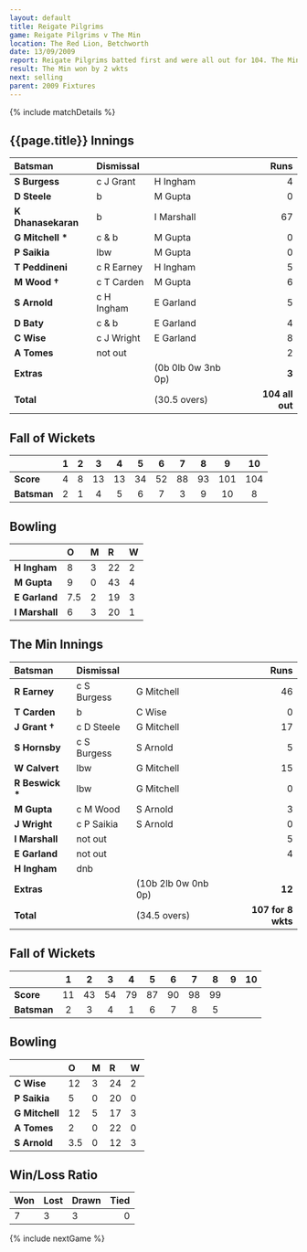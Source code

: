 ```yaml
---
layout: default
title: Reigate Pilgrims
game: Reigate Pilgrims v The Min
location: The Red Lion, Betchworth
date: 13/09/2009
report: Reigate Pilgrims batted first and were all out for 104. The Min replied with 107 for 8 wkts
result: The Min won by 2 wkts
next: selling
parent: 2009 Fixtures
---
```


{% include matchDetails %}

## {{page.title}} Innings

| Batsman | Dismissal |  | Runs |
|:---|:---|---|---:|
| **S Burgess** | c J Grant | H Ingham | 4 |
| **D Steele** | b | M Gupta | 0 |
| **K Dhanasekaran** | b | I Marshall | 67 |
| **G Mitchell &#42;** | c & b | M Gupta | 0 |
| **P Saikia** | lbw | M Gupta | 0 |
| **T Peddineni** | c R Earney | H Ingham | 5 |
| **M Wood &#8224;** | c T Carden | M Gupta | 6 |
| **S Arnold** | c H Ingham | E Garland | 5 |
| **D Baty** | c & b | E Garland | 4 |
| **C Wise** | c J Wright | E Garland | 8 |
| **A Tomes** | not out |  | 2 |
| **Extras** | | (0b 0lb 0w 3nb 0p) | **3** |
| **Total** | | (30.5 overs) | **104 all out** |

## Fall of Wickets

| | 1 | 2 | 3 | 4 | 5 | 6 | 7 | 8 | 9 | 10 |
|---|:---:|:---:|:---:|:---:|:---:|:---:|:---:|:---:|:---:|:---:|
| **Score** | 4 | 8 | 13 | 13 | 34 | 52 | 88 | 93 | 101 | 104 |
| **Batsman** | 2 | 1 | 4 | 5 | 6 | 7 | 3 | 9 | 10 | 8 |

## Bowling

| | O | M | R | W |
|---|:---|:---|:---|:---|
| **H Ingham** | 8 | 3 | 22 | 2 |
| **M Gupta** | 9 | 0 | 43 | 4 |
| **E Garland** | 7.5 | 2 | 19 | 3 |
| **I Marshall** | 6 | 3 | 20 | 1 |

## The Min Innings

| Batsman | Dismissal |  | Runs |
|:---|:---|---|---:|
| **R Earney** | c S Burgess | G Mitchell | 46 |
| **T Carden** | b | C Wise | 0 |
| **J Grant &#8224;** | c D Steele | G Mitchell | 17 |
| **S Hornsby** | c S Burgess | S Arnold | 5 |
| **W Calvert** | lbw | G Mitchell | 15 |
| **R Beswick &#42;** | lbw | G Mitchell | 0 |
| **M Gupta** | c M Wood | S Arnold | 3 |
| **J Wright** | c P Saikia | S Arnold | 0 |
| **I Marshall** | not out |  | 5 |
| **E Garland** | not out |  | 4 |
| **H Ingham** | dnb |  |  |
| **Extras** | | (10b 2lb 0w 0nb 0p) | **12** |
| **Total** | | (34.5 overs) | **107 for 8 wkts** |

## Fall of Wickets

| | 1 | 2 | 3 | 4 | 5 | 6 | 7 | 8 | 9 | 10 |
|---|:---:|:---:|:---:|:---:|:---:|:---:|:---:|:---:|:---:|:---:|
| **Score** | 11 | 43 | 54 | 79 | 87 | 90 | 98 | 99 |  |  |
| **Batsman** | 2 | 3 | 4 | 1 | 6 | 7 | 8 | 5 |  |  |

## Bowling

| | O | M | R | W |
|---|:---|:---|:---|:---|
| **C Wise** | 12 | 3 | 24 | 2 |
| **P Saikia** | 5 | 0 | 20 | 0 |
| **G Mitchell** | 12 | 5 | 17 | 3 |
| **A Tomes** | 2 | 0 | 22 | 0 |
| **S Arnold** | 3.5 | 0 | 12 | 3 |

## Win/Loss Ratio

| Won | Lost | Drawn | Tied |
|:---|:---|:---|---:|
| 7 | 3 | 3 | 0 |

{% include nextGame %}